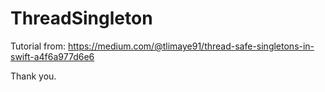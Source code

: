 # ThreadSingleton

Tutorial from: https://medium.com/@tlimaye91/thread-safe-singletons-in-swift-a4f6a977d6e6

Thank you.
